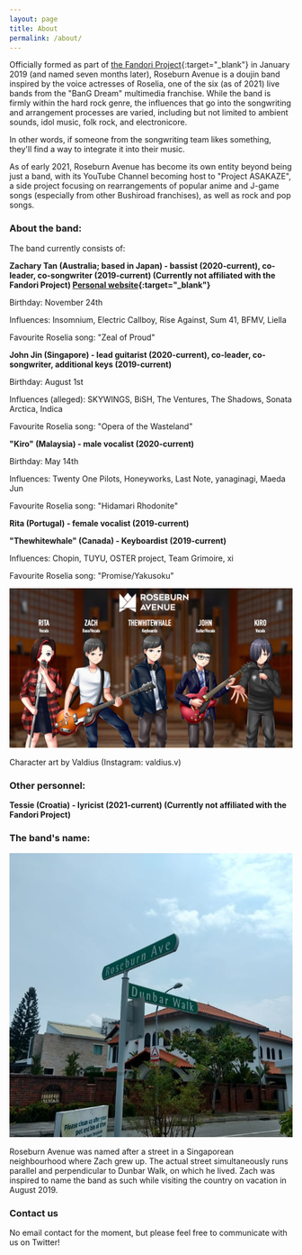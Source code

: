 ```yaml
---
layout: page
title: About
permalink: /about/
---
```


Officially formed as part of [the Fandori Project](https://fandoriproject.wordpress.com/){:target="_blank"} in January 2019 (and named seven months later), Roseburn Avenue is a doujin band inspired by the voice actresses of Roselia, one of the six (as of 2021) live bands from the "BanG Dream" multimedia franchise. While the band is firmly within the hard rock genre, the influences that go into the songwriting and arrangement processes are varied, including but not limited to ambient sounds, idol music, folk rock, and electronicore.

In other words, if someone from the songwriting team likes something, they'll find a way to integrate it into their music.

As of early 2021, Roseburn Avenue has become its own entity beyond being just a band, with its YouTube Channel becoming host to "Project ASAKAZE", a side project focusing on rearrangements of popular anime and J-game songs (especially from other Bushiroad franchises), as well as rock and pop songs.

### About the band:

The band currently consists of:

<b>Zachary Tan (Australia; based in Japan) - bassist (2020-current), co-leader, co-songwriter (2019-current) (Currently not affiliated with the Fandori Project) [Personal website](https://zachary-2w-tan.com){:target="_blank"}</b>

Birthday: November 24th

Influences: Insomnium, Electric Callboy, Rise Against, Sum 41, BFMV, Liella

Favourite Roselia song: "Zeal of Proud"


<b>John Jin (Singapore) - lead guitarist (2020-current), co-leader, co-songwriter, additional keys (2019-current)</b>

Birthday: August 1st

Influences (alleged): SKYWINGS, BiSH, The Ventures, The Shadows, Sonata Arctica, Indica

Favourite Roselia song: "Opera of the Wasteland"


<b>"Kiro" (Malaysia) - male vocalist (2020-current)</b>

Birthday: May 14th

Influences: Twenty One Pilots, Honeyworks, Last Note, yanaginagi, Maeda Jun

Favourite Roselia song: "Hidamari Rhodonite"

<b>Rita (Portugal) - female vocalist (2019-current)</b>


<b>"Thewhitewhale" (Canada) - Keyboardist (2019-current)</b>

Influences: Chopin, TUYU, OSTER project, Team Grimoire, xi

Favourite Roselia song: "Promise/Yakusoku"


![image](/assets/images/Roseburn_Avenue_Full_Band.png)

Character art by Valdius (Instagram: valdius.v)

### Other personnel:

<b>Tessie (Croatia) - lyricist (2021-current) (Currently not affiliated with the Fandori Project)</b>

### The band's name:

![image](/assets/images/98EAB3E3-58A6-463F-A3F8-2E78C9853F66.jpeg)

Roseburn Avenue was named after a street in a Singaporean neighbourhood where Zach grew up. The actual street simultaneously runs parallel and perpendicular to Dunbar Walk, on which he lived. Zach was inspired to name the band as such while visiting the country on vacation in August 2019.

### Contact us

No email contact for the moment, but please feel free to communicate with us on Twitter!
